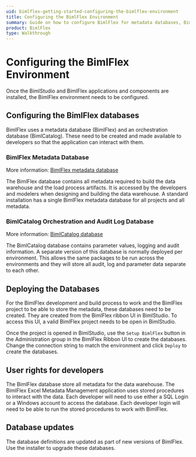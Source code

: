 ```yaml
---
uid: bimlflex-getting-started-configuring-the-bimlflex-environment
title: Configuring the BimlFlex Environment
summary: Guide on how to configure BimlFlex for metadata databases, BimlCatalog orchestration, and deploying databases
product: BimlFlex
type: Walkthrough
---
```

# Configuring the BimlFlex Environment

<!-- TODO: Delete as not applicable in current process anymore -->

Once the BimlStudio and BimlFlex applications and components are installed, the BimlFlex environment needs to be configured.

## Configuring the BimlFlex databases

BimlFlex uses a metadata database (BimlFlex) and an orchestration database (BimlCatalog). These need to be created and made available to developers so that the application can interact with them.

### BimlFlex Metadata Database

More information: [BimlFlex metadata database](xref:bimlflex-database)

The BimlFlex database contains all metadata required to build the data warehouse and the load process artifacts. It is accessed by the developers and modelers when designing and building the data warehouse. A standard installation has a single BimlFlex metadata database for all projects and all metadata.

### BimlCatalog Orchestration and Audit Log Database

More information: [BimlCatalog database](xref:bimlcatalog-database)

The BimlCatalog database contains parameter values, logging and audit information. A separate version of this database is normally deployed per environment. This allows the same packages to be run across the environments and they will store all audit, log and parameter data separate to each other.

## Deploying the Databases

For the BimlFlex development and build process to work and the BimlFlex project to be able to store the metadata, these databases need to be created. They are created from the BimlFlex ribbon UI in BimlStudio. To access this UI, a valid BimlFlex project needs to be open in BimlStudio.

Once the project is opened in BimlStudio, use the `Setup BimlFlex` button in the Administration group in the BimlFlex Ribbon UI to create the databases. Change the connection string to match the environment and click `Deploy` to create the databases.

## User rights for developers

The BimlFlex database store all metadata for the data warehouse. The BimlFlex Excel Metadata Management application uses stored procedures to interact with the data. Each developer will need to use either a SQL Login or a Windows account to access the database. Each developer login will need to be able to run the stored procedures to work with BimlFlex.

## Database updates

The database definitions are updated as part of new versions of BimlFlex. Use the installer to upgrade these databases.